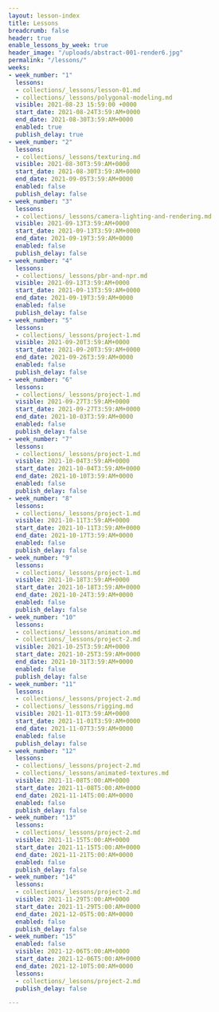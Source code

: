 ```yaml
---
layout: lesson-index
title: Lessons
breadcrumb: false
header: true
enable_lessons_by_week: true
header_image: "/uploads/abstract-001-render6.jpg"
permalink: "/lessons/"
weeks:
- week_number: "1"
  lessons:
  - collections/_lessons/lesson-01.md
  - collections/_lessons/polygonal-modeling.md
  visible: 2021-08-23 15:59:00 +0000
  start_date: 2021-08-24T3:59:AM+0000
  end_date: 2021-08-30T3:59:AM+0000
  enabled: true
  publish_delay: true
- week_number: "2"
  lessons:
  - collections/_lessons/texturing.md
  visible: 2021-08-30T3:59:AM+0000
  start_date: 2021-08-30T3:59:AM+0000
  end_date: 2021-09-05T3:59:AM+0000
  enabled: false
  publish_delay: false
- week_number: "3"
  lessons:
  - collections/_lessons/camera-lighting-and-rendering.md
  visible: 2021-09-13T3:59:AM+0000
  start_date: 2021-09-13T3:59:AM+0000
  end_date: 2021-09-19T3:59:AM+0000
  enabled: false
  publish_delay: false
- week_number: "4"
  lessons:
  - collections/_lessons/pbr-and-npr.md
  visible: 2021-09-13T3:59:AM+0000
  start_date: 2021-09-13T3:59:AM+0000
  end_date: 2021-09-19T3:59:AM+0000
  enabled: false
  publish_delay: false
- week_number: "5"
  lessons:
  - collections/_lessons/project-1.md
  visible: 2021-09-20T3:59:AM+0000
  start_date: 2021-09-20T3:59:AM+0000
  end_date: 2021-09-26T3:59:AM+0000
  enabled: false
  publish_delay: false
- week_number: "6"
  lessons:
  - collections/_lessons/project-1.md
  visible: 2021-09-27T3:59:AM+0000
  start_date: 2021-09-27T3:59:AM+0000
  end_date: 2021-10-03T3:59:AM+0000
  enabled: false
  publish_delay: false
- week_number: "7"
  lessons:
  - collections/_lessons/project-1.md
  visible: 2021-10-04T3:59:AM+0000
  start_date: 2021-10-04T3:59:AM+0000
  end_date: 2021-10-10T3:59:AM+0000
  enabled: false
  publish_delay: false
- week_number: "8"
  lessons:
  - collections/_lessons/project-1.md
  visible: 2021-10-11T3:59:AM+0000
  start_date: 2021-10-11T3:59:AM+0000
  end_date: 2021-10-17T3:59:AM+0000
  enabled: false
  publish_delay: false
- week_number: "9"
  lessons:
  - collections/_lessons/project-1.md
  visible: 2021-10-18T3:59:AM+0000
  start_date: 2021-10-18T3:59:AM+0000
  end_date: 2021-10-24T3:59:AM+0000
  enabled: false
  publish_delay: false
- week_number: "10"
  lessons:
  - collections/_lessons/animation.md
  - collections/_lessons/project-2.md
  visible: 2021-10-25T3:59:AM+0000
  start_date: 2021-10-25T3:59:AM+0000
  end_date: 2021-10-31T3:59:AM+0000
  enabled: false
  publish_delay: false
- week_number: "11"
  lessons:
  - collections/_lessons/project-2.md
  - collections/_lessons/rigging.md
  visible: 2021-11-01T3:59:AM+0000
  start_date: 2021-11-01T3:59:AM+0000
  end_date: 2021-11-07T3:59:AM+0000
  enabled: false
  publish_delay: false
- week_number: "12"
  lessons:
  - collections/_lessons/project-2.md
  - collections/_lessons/animated-textures.md
  visible: 2021-11-08T5:00:AM+0000
  start_date: 2021-11-08T5:00:AM+0000
  end_date: 2021-11-14T5:00:AM+0000
  enabled: false
  publish_delay: false
- week_number: "13"
  lessons:
  - collections/_lessons/project-2.md
  visible: 2021-11-15T5:00:AM+0000
  start_date: 2021-11-15T5:00:AM+0000
  end_date: 2021-11-21T5:00:AM+0000
  enabled: false
  publish_delay: false
- week_number: "14"
  lessons:
  - collections/_lessons/project-2.md
  visible: 2021-11-29T5:00:AM+0000
  start_date: 2021-11-29T5:00:AM+0000
  end_date: 2021-12-05T5:00:AM+0000
  enabled: false
  publish_delay: false
- week_number: "15"
  enabled: false
  visible: 2021-12-06T5:00:AM+0000
  start_date: 2021-12-06T5:00:AM+0000
  end_date: 2021-12-10T5:00:AM+0000
  lessons:
  - collections/_lessons/project-2.md
  publish_delay: false

---
```

